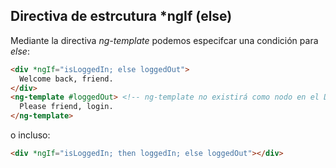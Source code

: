 ## Directiva de estrcutura *ngIf (else)

Mediante la directiva _ng-template_ podemos especifcar una condición para *else*:

```html
<div *ngIf="isLoggedIn; else loggedOut">
  Welcome back, friend.
</div>
<ng-template #loggedOut> <!-- ng-template no existirá como nodo en el DOM -->
  Please friend, login.
</ng-template>
```

o incluso:
```html
<div *ngIf="isLoggedIn; then loggedIn; else loggedOut"></div>
```